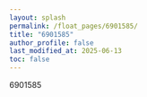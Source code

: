 ```yaml
---
layout: splash
permalink: /float_pages/6901585/
title: "6901585"
author_profile: false
last_modified_at: 2025-06-13
toc: false
---
```

 
6901585
